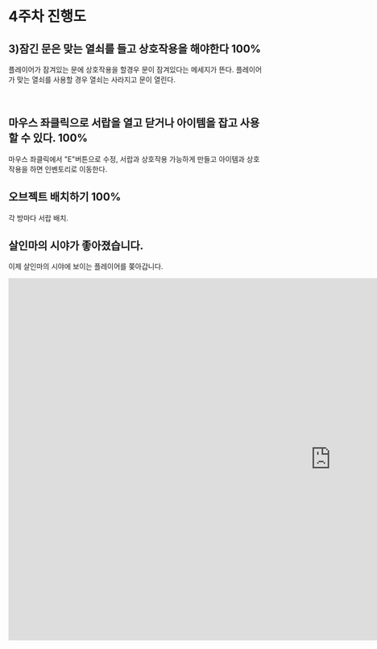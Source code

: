 

# 4주차 진행도

## 3)잠긴 문은 맞는 열쇠를 들고 상호작용을 해야한다 100%
 플레이어가 잠겨있는 문에 상호작용을 할경우 문이 잠겨있다는 메세지가 뜬다.
 플레이어가 맞는 열쇠를 사용할 경우 열쇠는 사라지고 문이 열린다.

<br>

## 마우스 좌클릭으로 서랍을 열고 닫거나 아이템을 잡고 사용할 수 있다. 100%
 마우스 좌클릭에서 "E"버튼으로 수정, 서랍과 상호작용 가능하게 만들고 
 아이템과 상호작용을 하면 인벤토리로 이동한다.
 <br>


## 오브젝트 배치하기 100%
 각 방마다 서랍 배치.
 <br>


## 살인마의 시야가 좋아졌습니다.
 이제 살인마의 시야에 보이는 플레이어를 쫒아갑니다.
<br>

<iframe width="1280" height="720" src="https://www.youtube.com/embed/QzYMSe8-LnU" frameborder="0" allow="accelerometer; autoplay; clipboard-write; encrypted-media; gyroscope; picture-in-picture" allowfullscreen></iframe>
